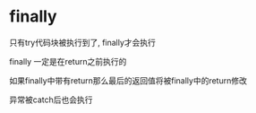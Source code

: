 # finally

只有try代码块被执行到了, finally才会执行

finally 一定是在return之前执行的

如果finally中带有return那么最后的返回值将被finally中的return修改

异常被catch后也会执行